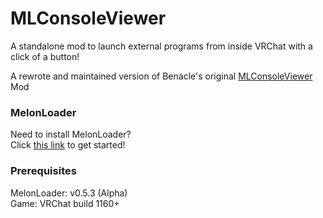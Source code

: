# MLConsoleViewer

A standalone mod to launch external programs from inside VRChat with a click of a button!

A rewrote and maintained version of Benacle's original [MLConsoleViewer](https://github.com/benaclejames/MLConsoleViewer) Mod

### MelonLoader
Need to install MelonLoader?<br>
Click [this link](https://melonwiki.xyz/) to get started!

### Prerequisites
MelonLoader: v0.5.3 (Alpha)<br>
Game: VRChat build 1160+<br>
